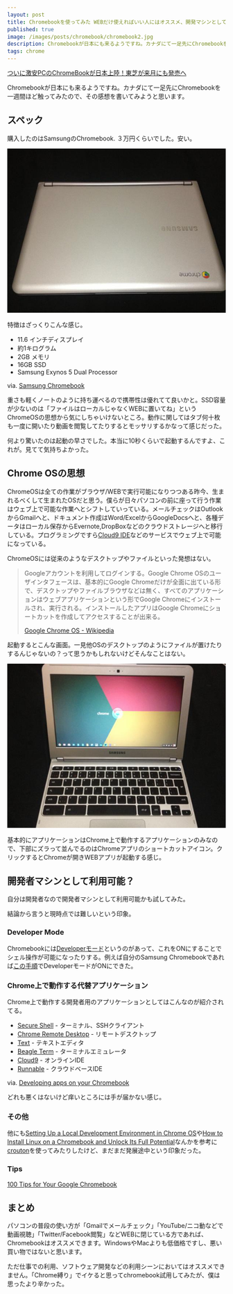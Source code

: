 ```yaml
---
layout: post
title: Chromebookを使ってみた WEBだけ使えればいい人にはオススメ、開発マシンとしては難しい
published: true
image: /images/posts/chromebook/chromebook2.jpg
description: Chromebookが日本にも来るようですね。カナダにて一足先にChromebookを一週間ほど触ってみたので、その感想を書いてみようと思います。
tags: chrome
---
```


[ついに激安PCのChromeBookが日本上陸！東芝が来月にも発売へ](http://blog.livedoor.jp/itsoku/archives/37545648.html)

Chromebookが日本にも来るようですね。カナダにて一足先にChromebookを一週間ほど触ってみたので、その感想を書いてみようと思います。

## スペック

購入したのはSamsungのChromebook. ３万円くらいでした。安い。

![chromebook pic 1](/images/posts/chromebook/chromebook1.jpg)

特徴はざっくりこんな感じ。

* 11.6 インチディスプレイ
* 約1キログラム
* 2GB メモリ
* 16GB SSD
* Samsung Exynos 5 Dual Processor

via. [Samsung Chromebook](https://www.google.com/intl/ms/chrome/devices/samsung-chromebook.html#specs)

重さも軽くノートのように持ち運べるので携帯性は優れてて良いかと。SSD容量が少ないのは「ファイルはローカルじゃなくWEBに置いてね」というChromeOSの思想から気にしちゃいけないところ。動作に関してはタブ何十枚も一度に開いたり動画を閲覧してたりするとモッサリするかなって感じだった。

何より驚いたのは起動の早さでした。本当に10秒くらいで起動するんですよ、これが。見てて気持ちよかった。

## Chrome OSの思想

ChromeOSは全ての作業がブラウザ/WEBで実行可能になりつつある昨今、生まれるべくして生まれたOSだと思う。僕らが日々パソコンの前に座って行う作業はウェブ上で可能な作業へとシフトしていっている。メールチェックはOutlookからGmailへと、ドキュメント作成はWord/ExcelからGoogleDocsへと、各種データはローカル保存からEvernote,DropBoxなどのクラウドストレージへと移行している。プログラミングですら[Cloud9 IDE](https://c9.io/)などのサービスでウェブ上で可能になっている。

ChromeOSには従来のようなデスクトップやファイルといった発想はない。

> Googleアカウントを利用してログインする。Google Chrome OSのユーザインタフェースは、基本的にGoogle Chromeだけが全面に出ている形で、デスクトップやファイルブラウザなどは無く、すべてのアプリケーションはウェブアプリケーションという形でGoogle Chromeにインストールされ、実行される。インストールしたアプリはGoogle Chromeにショートカットを作成してアクセスすることが出来る。
>
> [Google Chrome OS - Wikipedia](http://ja.wikipedia.org/wiki/Google_Chrome_OS)

起動するとこんな画面。一見他OSのデスクトップのようにファイルが置けたりするんじゃないの？って思うかもしれないけどそんなことはない。

![chromebook pic 2](/images/posts/chromebook/chromebook2.jpg)

基本的にアプリケーションはChrome上で動作するアプリケーションのみなので、下部にズラって並んでるのはChromeアプリのショートカットアイコン。クリックするとChromeが開きWEBアプリが起動する感じ。

## 開発者マシンとして利用可能？

自分は開発者なので開発者マシンとして利用可能かも試してみた。

結論から言うと現時点では難しいという印象。

### Developer Mode

Chromebookには[Developerモード](http://www.chromium.org/chromium-os/chromiumos-design-docs/developer-mode)というのがあって、これをONにすることでシェル操作が可能になったりする。例えば自分のSamsung Chromebookであれば[この手順](http://www.chromium.org/chromium-os/developer-information-for-chrome-os-devices/samsung-arm-chromebook#TOC-Developer-Mode)でDeveloperモードがONにできた。

### Chrome上で動作する代替アプリケーション

Chrome上で動作する開発者用のアプリケーションとしてはこんなのが紹介されてる。

* [Secure Shell](https://chrome.google.com/webstore/detail/secure-shell/pnhechapfaindjhompbnflcldabbghjo) - ターミナル、SSHクライアント
* [Chrome Remote Desktop](https://chrome.google.com/webstore/detail/chrome-remote-desktop/gbchcmhmhahfdphkhkmpfmihenigjmpp) - リモートデスクトップ
* [Text](https://chrome.google.com/webstore/detail/text/mmfbcljfglbokpmkimbfghdkjmjhdgbg) - テキストエディタ
* [Beagle Term](https://chrome.google.com/webstore/detail/beagle-term/gkdofhllgfohlddimiiildbgoggdpoea) - ターミナルエミュレータ
* [Cloud9](https://chrome.google.com/webstore/detail/cloud9/nbdmccoknlfggadpfkmcpnamfnbkmkcp) - オンラインIDE
* [Runnable](http://runnable.com/) - クラウドベースIDE

via. [Developing apps on your Chromebook](http://www.chromium.org/chromium-os/developing-apps-on-your-chromium-os-device)

どれも悪くはないけど痒いところには手が届かない感じ。

### その他

他にも[Setting Up a Local Development Environment in Chrome OS](http://jeremyckahn.github.io/blog/2013/02/09/setting-up-a-local-development-environment-in-chrome-os/)や[How to Install Linux on a Chromebook and Unlock Its Full Potential](http://lifehacker.com/how-to-install-linux-on-a-chromebook-and-unlock-its-ful-509039343)なんかを参考に[crouton](https://github.com/dnschneid/crouton)を使ってみたりしたけど、まだまだ発展途中という印象だった。

### Tips

[100 Tips for Your Google Chromebook](http://www.chromestory.com/google-chromebook/)

## まとめ

パソコンの普段の使い方が「Gmailでメールチェック」「YouTube/ニコ動などで動画視聴」「Twitter/Facebook閲覧」などWEBに閉じている方であれば、Chromebookはオススメできます。WindowsやMacよりも低価格ですし、悪い買い物ではないと思います。

ただ仕事での利用、ソフトウェア開発などの利用シーンにおいてはオススメできません。「Chrome縛り」でイケると思ってchromebook試用してみたが、僕は思ったより辛かった。
